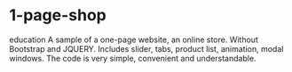 # 1-page-shop
education
A sample of a one-page website, an online store. Without Bootstrap and JQUERY. Includes slider, tabs, product list, animation, modal windows. The code is very simple, convenient and understandable.
